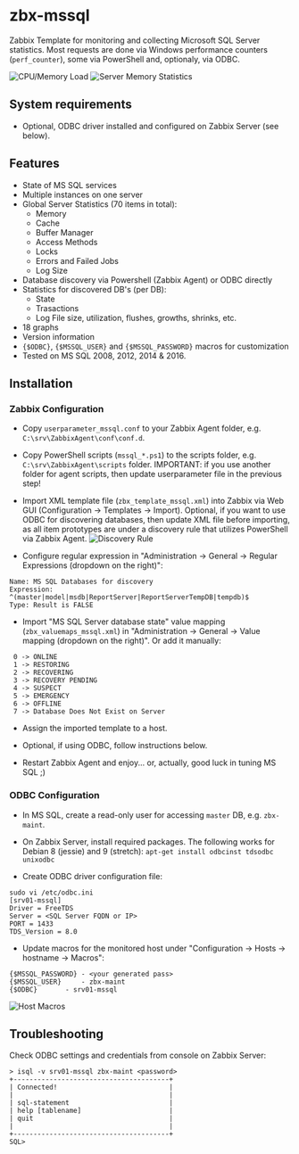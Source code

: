 # zbx-mssql

Zabbix Template for monitoring and collecting Microsoft SQL Server statistics.
Most requests are done via Windows performance counters (`perf_counter`), some via PowerShell and, optionaly, via ODBC.


![CPU/Memory Load](https://github.com/sfuerte/zbx-mssql/blob/master/images/zbx_mssql-cpu_mem_load.png)
![Server Memory Statistics](https://github.com/sfuerte/zbx-mssql/blob/master/images/zbx_mssql-server_memory.png)

## System requirements

- Optional, ODBC driver installed and configured on Zabbix Server (see below). 


## Features

- State of MS SQL services
- Multiple instances on one server
- Global Server Statistics (70 items in total):
  - Memory
  - Cache
  - Buffer Manager
  - Access Methods
  - Locks
  - Errors and Failed Jobs
  - Log Size
- Database discovery via Powershell (Zabbix Agent) or ODBC directly
- Statistics for discovered DB's (per DB):
  - State
  - Trasactions
  - Log File size, utilization, flushes, growths, shrinks, etc.
- 18 graphs
- Version information
- `{$ODBC}`, `{$MSSQL_USER}` and `{$MSSQL_PASSWORD}` macros for customization
- Tested on MS SQL 2008, 2012, 2014 & 2016.


## Installation
 
### Zabbix Configuration

- Copy `userparameter_mssql.conf` to your Zabbix Agent folder, e.g. `C:\srv\ZabbixAgent\conf\conf.d`.

- Copy PowerShell scripts (`mssql_*.ps1`) to the scripts folder, e.g. `C:\srv\ZabbixAgent\scripts` folder.
IMPORTANT: if you use another folder for agent scripts, then update userparameter file in the previous step!

- Import XML template file (`zbx_template_mssql.xml`) into Zabbix via Web GUI (Configuration -> Templates -> Import).
Optional, if you want to use ODBC for discovering databases, then update XML file before importing, as all item prototypes
are under a discovery rule that utilizes PowerShell via Zabbix Agent.
![Discovery Rule](https://github.com/sfuerte/zbx-mssql/blob/master/images/zbx_mssql-discovery_rules.png)

- Configure regular expression in "Administration -> General -> Regular Expressions (dropdown on the right)":

```
Name: MS SQL Databases for discovery
Expression: ^(master|model|msdb|ReportServer|ReportServerTempDB|tempdb)$
Type: Result is FALSE
```
- Import "MS SQL Server database state" value mapping (`zbx_valuemaps_mssql.xml`) in "Administration -> General -> Value mapping (dropdown on the right)". 
Or add it manually:

```
 0 -> ONLINE
 1 -> RESTORING
 2 -> RECOVERING
 3 -> RECOVERY PENDING
 4 -> SUSPECT
 5 -> EMERGENCY
 6 -> OFFLINE
 7 -> Database Does Not Exist on Server
```

- Assign the imported template to a host.

- Optional, if using ODBC, follow instructions below.

- Restart Zabbix Agent and enjoy... or, actually, good luck in tuning MS SQL ;) 


### ODBC Configuration

- In MS SQL, create a read-only user for accessing `master` DB, e.g. `zbx-maint`.

- On Zabbix Server, install required packages. The following works for Debian 8 (jessie) and 9 (stretch): 
`apt-get install odbcinst tdsodbc unixodbc`

- Create ODBC driver configuration file:

```
sudo vi /etc/odbc.ini
[srv01-mssql]
Driver = FreeTDS
Server = <SQL Server FQDN or IP>
PORT = 1433
TDS_Version = 8.0
```

- Update macros for the monitored host under "Configuration -> Hosts -> hostname -> Macros":

```
{$MSSQL_PASSWORD} - <your generated pass>
{$MSSQL_USER}	  - zbx-maint
{$ODBC}		  - srv01-mssql
```

![Host Macros](https://github.com/sfuerte/zbx-mssql/blob/master/images/zbx_mssql-macros_config.png)


## Troubleshooting

Check ODBC settings and credentials from console on Zabbix Server:

```shell
> isql -v srv01-mssql zbx-maint <password>
+---------------------------------------+
| Connected!                            |
|                                       |
| sql-statement                         |
| help [tablename]                      |
| quit                                  |
|                                       |
+---------------------------------------+
SQL>
```
